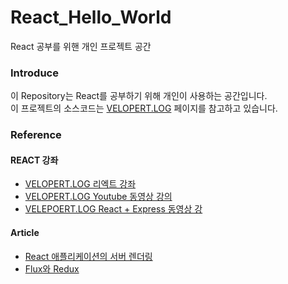 # React_Hello_World
React 공부를 위핸 개인 프로젝트 공간


### Introduce
이 Repository는 React를 공부하기 위해 개인이 사용하는 공간입니다.  
이 프로젝트의 소스코드는 [VELOPERT.LOG](https://velopert.com/775) 페이지를 참고하고 있습니다.

### Reference
#### REACT 강좌
- [VELOPERT.LOG 리엑트 강좌](https://velopert.com/775)
- [VELOPERT.LOG Youtube 동영상 강의](https://www.youtube.com/watch?v=GEoNiUcVwjE&list=PL9FpF_z-xR_GMujql3S_XGV2SpdfDBkeC&index=1)
- [VELEPOERT.LOG React + Express 동영상 강](https://www.inflearn.com/course/react-%EA%B0%95%EC%A2%8C-velopert/)

#### Article
- [React 애플리케이션의 서버 렌더링](https://taegon.kim/archives/5312)
- [Flux와 Redux](https://taegon.kim/archives/5288)